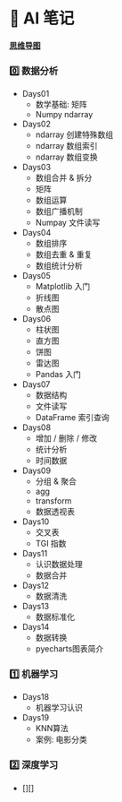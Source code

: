 # :pushpin: AI 笔记

#### [思维导图][AI@0.1]

### :zero: 数据分析

- Days01
  - 数学基础: 矩阵
  - Numpy ndarray
- Days02
  - ndarray 创建特殊数组
  - ndarray 数组索引
  - ndarray 数组变换
- Days03
  - 数组合并 & 拆分
  - 矩阵
  - 数组运算
  - 数组广播机制
  - Numpay 文件读写
- Days04
  - 数组排序
  - 数组去重 & 重复
  - 数组统计分析
- Days05
  - Matplotlib 入门
  - 折线图
  - 散点图
- Days06
  - 柱状图
  - 直方图
  - 饼图
  - 雷达图
  - Pandas 入门
- Days07
  - 数据结构
  - 文件读写
  - DataFrame 索引查询
- Days08
  - 增加 / 删除 / 修改
  - 统计分析
  - 时间数据
- Days09
  - 分组 & 聚合
  - agg
  - transform
  - 数据透视表
- Days10
  - 交叉表
  - TGI 指数
- Days11
  - 认识数据处理
  - 数据合并
- Days12
  - 数据清洗
- Days13
  - 数据标准化
- Days14
  - 数据转换
  - pyecharts图表简介

### :one: 机器学习

- Days18
  - 机器学习认识
- Days19
  - KNN算法
  - 案例: 电影分类


### :two: 深度学习

- [][]


[AI@0.1]:./AI.mmap

